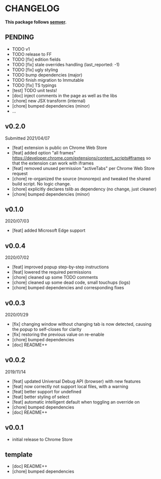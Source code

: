 # CHANGELOG
**This package follows [semver](https://semver.org/).**

## PENDING
* TODO v1
* TODO release to FF
* TODO [fix] edition fields
* TODO [fix] stale overrides handling (last_reported: -1)
* TODO [fix] ugly styling
* TODO bump dependencies (major)
* TODO finish migration to Immutable
* TODO [fix] TS typings
* [test] TODO unit tests!
* [doc] inject comments in the page as well as the libs
* [chore] new JSX transform (internal)
* [chore] bumped dependencies (minor)
* ...

## v0.2.0
Submitted 2021/04/07
* [feat] extension is public on Chrome Web Store
* [feat] added option "all frames" https://developer.chrome.com/extensions/content_scripts#frames so that the extension can work with iframes
* [feat] removed unused permission "activeTabs" per Chrome Web Store request
* [chore] re-organized the source (monorepo) and tweaked the shared build script. No logic change.
* [chore] explicitly declares tslib as dependency (no change, just cleaner)
* [chore] bumped dependencies (minor)

## v0.1.0
2020/07/03
* [feat] added Microsoft Edge support

## v0.0.4
2020/07/02
* [feat] improved popup step-by-step instructions
* [feat] lowered the required permissions
* [chore] cleaned up some TODO comments
* [chore] cleaned up some dead code, small touchups (logs)
* [chore] bumped dependencies and corresponding fixes

## v0.0.3
2020/01/29
* [fix] changing window without changing tab is now detected, causing the popup to self-closes for clarity
* [fix] restoring the previous value on re-enable
* [chore] bumped dependencies
* [doc] README++

## v0.0.2
2019/11/14
* [feat] updated Universal Debug API (browser) with new features
* [feat] now correctly not support local files, with a warning
* [feat] better support for undefined
* [feat] better styling of select
* [feat] automatic intelligent default when toggling an override on
* [chore] bumped dependencies
* [doc] README++

## v0.0.1
* initial release to Chrome Store

## template
* [doc] README++
* [chore] bumped dependencies
